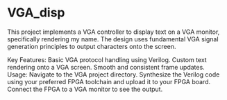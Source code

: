 # VGA_disp
This project implements a VGA controller to display text on a VGA monitor, specifically rendering my name. The design uses fundamental VGA signal generation principles to output characters onto the screen.

Key Features:
   Basic VGA protocol handling using Verilog.
   Custom text rendering onto a VGA screen.
   Smooth and consistent frame updates.
Usage:
   Navigate to the VGA project directory.
   Synthesize the Verilog code using your preferred FPGA toolchain and upload it to your FPGA board.
   Connect the FPGA to a VGA monitor to see the output.

